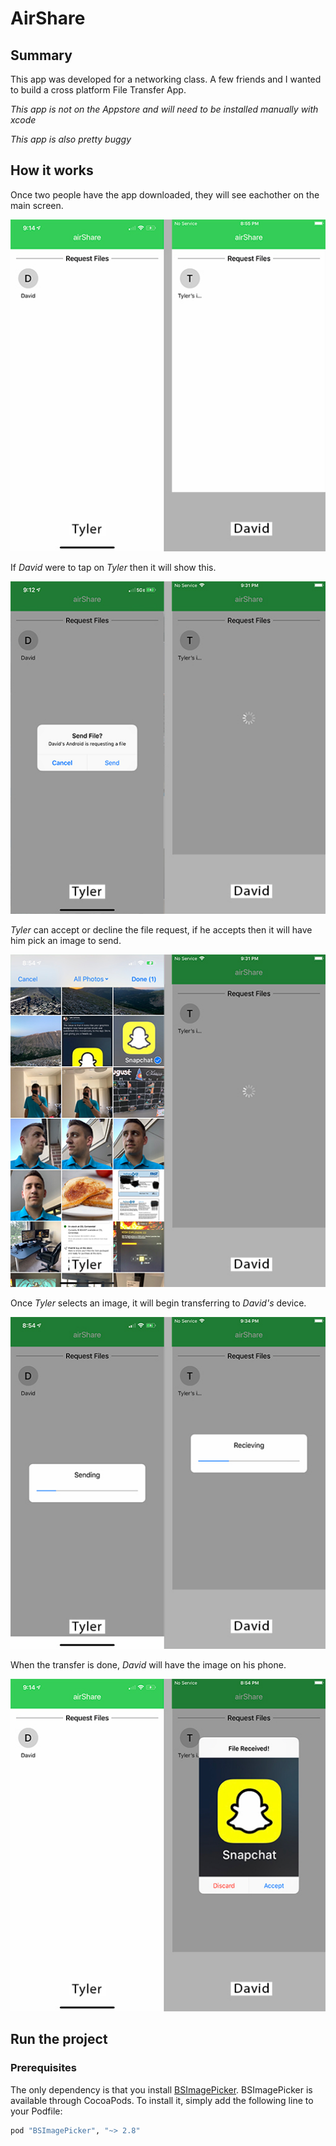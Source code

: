 # AirShare

## Summary

This app was developed for a networking class.  A few friends and I wanted to build a cross platform File Transfer App.  

*This app is not on the Appstore and will need to be installed manually with xcode*

*This app is also pretty buggy*

## How it works

Once two people have the app downloaded, they will see eachother on the main screen.  

![First Image](airShare/Images/1.jpg)

If *David* were to tap on *Tyler* then it will show this.

![Second Image](airShare/Images/2.jpg)

*Tyler* can accept or decline the file request, if he accepts then it will have him pick an image to send.

![Third Image](airShare/Images/3.jpg)

Once *Tyler* selects an image, it will begin transferring to *David's* device.

![Fourth Image](airShare/Images/4.jpg)

When the transfer is done, *David* will have the image on his phone.

![Fifth Image](airShare/Images/5.jpg)

## Run the project

### Prerequisites

The only dependency is that you install [BSImagePicker](https://github.com/mikaoj/BSImagePicker). BSImagePicker is available through CocoaPods. To install it, simply add the following line to your Podfile:

```ruby
pod "BSImagePicker", "~> 2.8"
```

